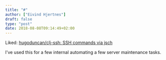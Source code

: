 ```yaml
---
title: "#"
author: ["Eivind Hjertnes"]
draft: false
type: "post"
date: 2018-08-08T09:14:49+02:00
---
```


Liked: [hugoduncan/clj-ssh: SSH
commands via jsch](https://github.com/hugoduncan/clj-ssh)

I've used this for a few internal automating a few server maintenance
tasks.
